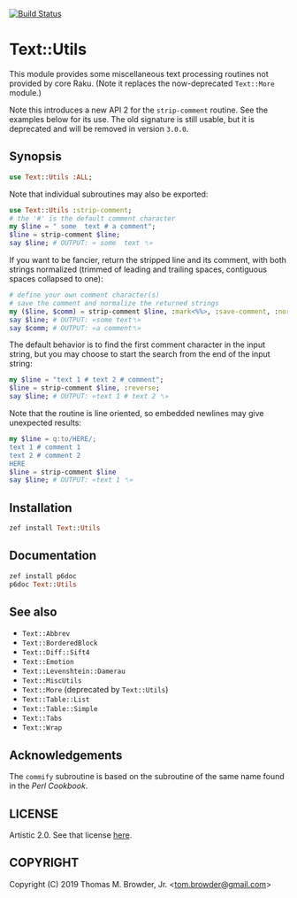 [![Build Status](https://travis-ci.com/tbrowder/Text-Utils-Raku.svg?branch=master)](https://travis-ci.com/tbrowder/Text-Utils-Raku)

# Text::Utils

This module provides some miscellaneous text processing routines not
provided by core Raku. (Note it replaces the now-deprecated
`Text::More` module.)

Note this introduces a new API 2 for the `strip-comment` routine. See
the examples below for its use.  The old signature is still usable,
but it is deprecated and will be removed in version `3.0.0`.

## Synopsis

```raku
use Text::Utils :ALL;
```
Note that individual subroutines
may also be exported:

```raku
use Text::Utils :strip-comment;
# the '#' is the default comment character
my $line = " some  text # a comment";
$line = strip-comment $line;
say $line; # OUTPUT: « some  text ␤»
```

If you want to be fancier, return the stripped line and its comment,
with both strings normalized (trimmed of leading and trailing spaces,
contiguous spaces collapsed to one):


```raku
# define your own comment character(s)
# save the comment and normalize the returned strings
my ($line, $comm) = strip-comment $line, :mark<%%>, :save-comment, :normalize;
say $line; # OUTPUT: «some text␤»
say $comm; # OUTPUT: «a comment␤»
```
The default behavior is to find the first comment character in the input
string, but you may choose to start the search from the end of the
input string:

```raku
my $line = "text 1 # text 2 # comment";
$line = strip-comment $line, :reverse;
say $line; # OUTPUT: «text 1 # text 2 ␤»
```
Note that the routine is line oriented, so embedded newlines
may give unexpected results:
```raku
my $line = q:to/HERE/;
text 1 # comment 1
text 2 # comment 2
HERE
$line = strip-comment $line
say $line; # OUTPUT: «text 1 ␤»
```
## Installation
```raku
zef install Text::Utils
```
## Documentation
```raku
zef install p6doc
p6doc Text::Utils
```
## See also
- `Text::Abbrev`
- `Text::BorderedBlock`
- `Text::Diff::Sift4`
- `Text::Emotion`
- `Text::Levenshtein::Damerau`
- `Text::MiscUtils`
- `Text::More` (deprecated by `Text::Utils`)
- `Text::Table::List`
- `Text::Table::Simple`
- `Text::Tabs`
- `Text::Wrap`

## Acknowledgements

The `commify` subroutine is based on the subroutine of the same
name found in the *Perl Cookbook*.

## LICENSE

Artistic 2.0. See that license [here](./LICENSE).

## COPYRIGHT

Copyright (C) 2019 Thomas M. Browder, Jr. <<tom.browder@gmail.com>>

